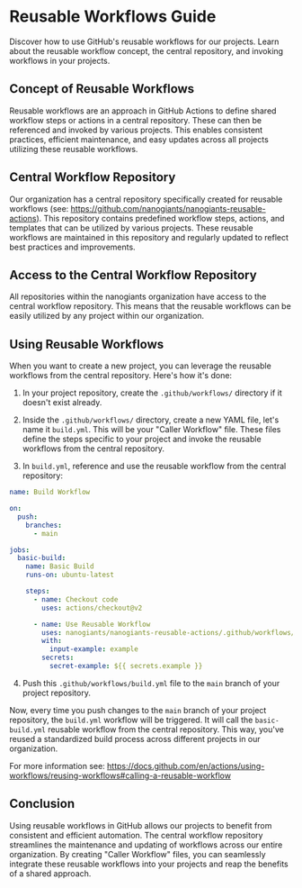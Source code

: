 # Reusable Workflows Guide

Discover how to use GitHub's reusable workflows for our projects. Learn about the reusable workflow concept, the central repository, and invoking workflows in your projects.

## Concept of Reusable Workflows

Reusable workflows are an approach in GitHub Actions to define shared workflow steps or actions in a central repository. These can then be referenced and invoked by various projects. This enables consistent practices, efficient maintenance, and easy updates across all projects utilizing these reusable workflows.

## Central Workflow Repository

Our organization has a central repository specifically created for reusable workflows (see: https://github.com/nanogiants/nanogiants-reusable-actions). This repository contains predefined workflow steps, actions, and templates that can be utilized by various projects. These reusable workflows are maintained in this repository and regularly updated to reflect best practices and improvements.

## Access to the Central Workflow Repository

All repositories within the nanogiants organization have access to the central workflow repository. This means that the reusable workflows can be easily utilized by any project within our organization.

## Using Reusable Workflows

When you want to create a new project, you can leverage the reusable workflows from the central repository. Here's how it's done:

1. In your project repository, create the `.github/workflows/` directory if it doesn't exist already.

2. Inside the `.github/workflows/` directory, create a new YAML file, let's name it `build.yml`. This will be your "Caller Workflow" file. These files define the steps specific to your project and invoke the reusable workflows from the central repository.

3. In `build.yml`, reference and use the reusable workflow from the central repository:

```yaml
name: Build Workflow

on:
  push:
    branches:
      - main

jobs:
  basic-build:
    name: Basic Build
    runs-on: ubuntu-latest

    steps:
      - name: Checkout code
        uses: actions/checkout@v2

      - name: Use Reusable Workflow
        uses: nanogiants/nanogiants-reusable-actions/.github/workflows/basic-build.yml
        with:
          input-example: example
        secrets:
          secret-example: ${{ secrets.example }}
```

4. Push this `.github/workflows/build.yml` file to the `main` branch of your project repository.

Now, every time you push changes to the `main` branch of your project repository, the `build.yml` workflow will be triggered. It will call the `basic-build.yml` reusable workflow from the central repository. This way, you've reused a standardized build process across different projects in our organization.

For more information see: https://docs.github.com/en/actions/using-workflows/reusing-workflows#calling-a-reusable-workflow

## Conclusion

Using reusable workflows in GitHub allows our projects to benefit from consistent and efficient automation. The central workflow repository streamlines the maintenance and updating of workflows across our entire organization. By creating "Caller Workflow" files, you can seamlessly integrate these reusable workflows into your projects and reap the benefits of a shared approach.
